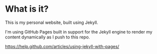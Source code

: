 What is it?
===========

This is my personal website, built using Jekyll.

I'm using GitHub Pages built in support for the Jekyll engine to render my content dynamically as I push to this repo.

https://help.github.com/articles/using-jekyll-with-pages/
